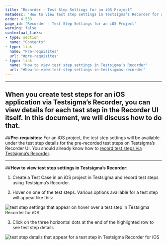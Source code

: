```yaml
---
title: "Recorder - Test Step Settings for an iOS Project"
metadesc: "How to view test step settings in Testsigma’s Recorder for an iOS project in Testsigma."
order: 4.533
page_id: "Recorder - Test Step Settings for an iOS Project"
warning: false
contextual_links:
- type: section
  name: "Contents"
- type: link
  name: "Pre-requisites"
  url: "#pre-requisites"
- type: link
  name: "How to view test step settings in Testsigma’s Recorder"
  url: "#how-to-view-test-step-settings-in-testsigmas-recorder"
---
```


---
When you create test steps for an iOS application via Testsigma’s Recorder, you can view details for each test step in the Recorder UI itself. In this document, we will discuss how to do that.
---
##**Pre-requisites:**
For an iOS project, the test step settings will be available under the test step details for the pre-recorded test steps on Testsigma’s Recorder UI. You should already know how to [record test steps via Testsigma’s Recorder](https://testsigma.com/docs/test-cases/create-steps-recorder/android-apps/overview/).

---
##**How to view test step settings in Testsigma’s Recorder:**
1. Create a Test Case in an iOS project in Testsigma and record test steps using Testsigma’s Recorder. 
   
2. Hover on one of the test steps. Various options available for a test step will appear like this:

![test step settings that appear on hover over a test step in Testsigma Recorder for iOS](https://docs.testsigma.com/images/step-settings/test-step-settings-visible-on-hover-test-step-testsigma-mobile-inspector-ios.png)

3. Click on the three horizontal dots at the end of the highlighted row to see test step details

![test step details that appear for a test step in Testsigma Recorder for iOS](https://docs.testsigma.com/images/step-settings/test-step-details-testsigma-mobile-inspector-ios.png)

